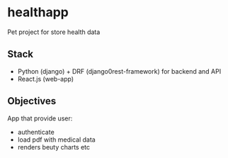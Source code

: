 # healthapp
Pet project for store health data

## Stack

* Python (django) + DRF (django0rest-framework) for backend and API
* React.js (web-app)

## Objectives

App that provide user:

* authenticate
* load pdf with medical data
* renders beuty charts etc